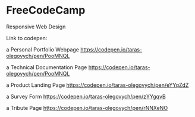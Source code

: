 # FreeCodeCamp
Responsive Web Design

Link to codepen:

a Personal Portfolio Webpage
https://codepen.io/taras-olegovych/pen/PooMNQL

a Technical Documentation Page
https://codepen.io/taras-olegovych/pen/PooMNQL

a Product Landing Page
https://codepen.io/taras-olegovych/pen/eYYqZdZ

a Survey Form
https://codepen.io/taras-olegovych/pen/zYYgqvB

a Tribute Page
https://codepen.io/taras-olegovych/pen/rNNXeNO

